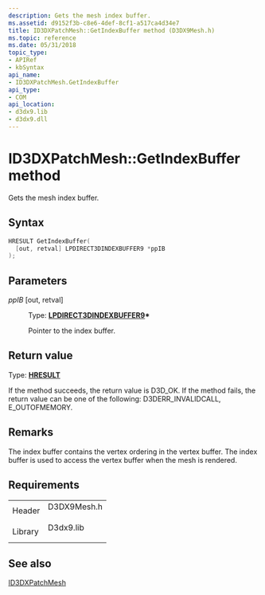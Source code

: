 ```yaml
---
description: Gets the mesh index buffer.
ms.assetid: d9152f3b-c8e6-4def-8cf1-a517ca4d34e7
title: ID3DXPatchMesh::GetIndexBuffer method (D3DX9Mesh.h)
ms.topic: reference
ms.date: 05/31/2018
topic_type:
- APIRef
- kbSyntax
api_name:
- ID3DXPatchMesh.GetIndexBuffer
api_type:
- COM
api_location:
- d3dx9.lib
- d3dx9.dll
---
```


# ID3DXPatchMesh::GetIndexBuffer method

Gets the mesh index buffer.

## Syntax


```C++
HRESULT GetIndexBuffer(
  [out, retval] LPDIRECT3DINDEXBUFFER9 *ppIB
);
```



## Parameters

<dl> <dt>

*ppIB* \[out, retval\]
</dt> <dd>

Type: **[**LPDIRECT3DINDEXBUFFER9**](/windows/win32/api/d3d9helper/nn-d3d9helper-idirect3dindexbuffer9)\***

Pointer to the index buffer.

</dd> </dl>

## Return value

Type: **[**HRESULT**](https://msdn.microsoft.com/library/Bb401631(v=MSDN.10).aspx)**

If the method succeeds, the return value is D3D\_OK. If the method fails, the return value can be one of the following: D3DERR\_INVALIDCALL, E\_OUTOFMEMORY.

## Remarks

The index buffer contains the vertex ordering in the vertex buffer. The index buffer is used to access the vertex buffer when the mesh is rendered.

## Requirements



|                    |                                                                                        |
|--------------------|----------------------------------------------------------------------------------------|
| Header<br/>  | <dl> <dt>D3DX9Mesh.h</dt> </dl> |
| Library<br/> | <dl> <dt>D3dx9.lib</dt> </dl>   |



## See also

<dl> <dt>

[ID3DXPatchMesh](id3dxpatchmesh.md)
</dt> </dl>

 

 
